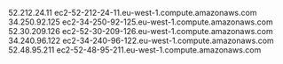 52.212.24.11 ec2-52-212-24-11.eu-west-1.compute.amazonaws.com
34.250.92.125 ec2-34-250-92-125.eu-west-1.compute.amazonaws.com
52.30.209.126 ec2-52-30-209-126.eu-west-1.compute.amazonaws.com
34.240.96.122 ec2-34-240-96-122.eu-west-1.compute.amazonaws.com
52.48.95.211 ec2-52-48-95-211.eu-west-1.compute.amazonaws.com

